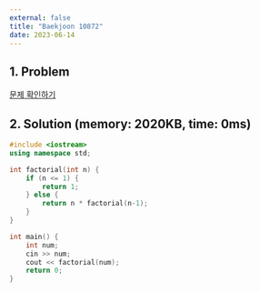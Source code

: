 ```yaml
---
external: false
title: "Baekjoon 10872"
date: 2023-06-14
---
```


## 1. Problem

[문제 확인하기](https://www.acmicpc.net/problem/10872)

## 2. Solution (memory: 2020KB, time: 0ms)

```cpp
#include <iostream>
using namespace std;

int factorial(int n) {
    if (n <= 1) {
        return 1;
    } else {
        return n * factorial(n-1);
    }
}

int main() {
    int num;
    cin >> num;
    cout << factorial(num);
    return 0;
}
```
